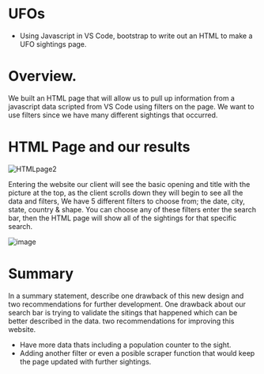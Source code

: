 # UFOs
- Using Javascript in VS Code, bootstrap to write out an HTML to make a UFO sightings page.

# Overview.
We built an HTML page that will allow us to pull up information from a javascript data scripted from VS Code using filters on the page. We want to use filters since we have many different sightings that occurred.

# HTML Page and our results

![HTMLpage2](https://user-images.githubusercontent.com/53358476/198175774-fd69fb17-7b6a-430a-b12c-e50e2aab8eb0.PNG)

Entering the website our client will see the basic opening and title with the picture at the top, as the client scrolls down they will begin to see all the data and filters, We have 5 different filters to choose from; the date, city, state, country & shape. You can choose any of these filters enter the search bar, then the HTML page will show all of the sightings for that specific search.

![image](https://user-images.githubusercontent.com/53358476/198188210-a38a0ec7-90f6-496f-9705-06145baa607b.png)

# Summary
In a summary statement, describe one drawback of this new design and two recommendations for further development.
One drawback about our search bar is trying to validate the sitings that happened which can be better described in the data.
two recommendations for improving this website.
- Have more data thats including a population counter to the sight.
- Adding another filter or even a posible scraper function that would keep the page updated with further sightings.
